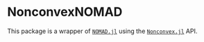 # NonconvexNOMAD

This package is a wrapper of [`NOMAD.jl`](https://github.com/bbopt/NOMAD.jl) using the [`Nonconvex.jl`](https://github.com/JuliaNonconvex/Nonconvex.jl) API.
